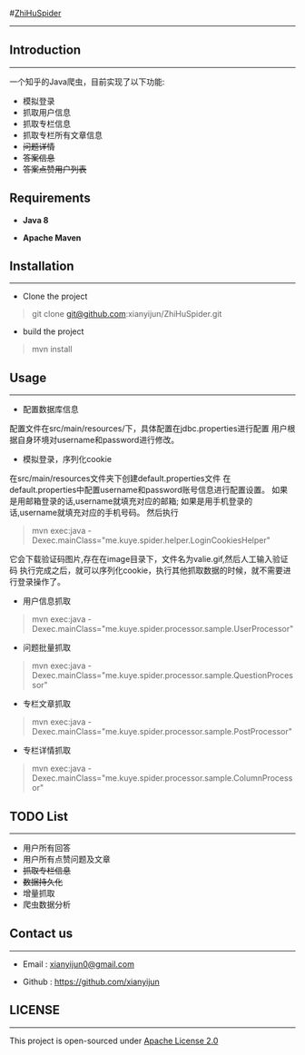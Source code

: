 #[ZhiHuSpider](https://github.com/xianyijun/ZhiHuSpider)


- - -

## Introduction
- - -

一个知乎的Java爬虫，目前实现了以下功能:
-	模拟登录
-	抓取用户信息
- 	抓取专栏信息
-	抓取专栏所有文章信息
-	~~问题详情~~
-	~~答案信息~~
-	~~答案点赞用户列表~~

## Requirements

- **Java 8**

- **Apache Maven**

## Installation

- - -

- Clone the project

>  git clone git@github.com:xianyijun/ZhiHuSpider.git

- build the project

> mvn install 

## Usage


- - -
- 配置数据库信息

配置文件在src/main/resources/下，具体配置在jdbc.properties进行配置
用户根据自身环境对username和password进行修改。

- 模拟登录，序列化cookie

在src/main/resources文件夹下创建default.properties文件
在default.properties中配置username和password账号信息进行配置设置。
如果是用邮箱登录的话,username就填充对应的邮箱;
如果是用手机登录的话,username就填充对应的手机号码。
然后执行

>	mvn exec:java -Dexec.mainClass="me.kuye.spider.helper.LoginCookiesHelper"

它会下载验证码图片,存在在image目录下，文件名为valie.gif,然后人工输入验证码
执行完成之后，就可以序列化cookie，执行其他抓取数据的时候，就不需要进行登录操作了。

- 用户信息抓取

>	mvn exec:java -Dexec.mainClass="me.kuye.spider.processor.sample.UserProcessor"

- 问题批量抓取

>	mvn exec:java -Dexec.mainClass="me.kuye.spider.processor.sample.QuestionProcessor"

- 专栏文章抓取

>	mvn exec:java -Dexec.mainClass="me.kuye.spider.processor.sample.PostProcessor"

- 专栏详情抓取

> mvn exec:java -Dexec.mainClass="me.kuye.spider.processor.sample.ColumnProcessor"

## TODO List

- - -


- 用户所有回答
- 用户所有点赞问题及文章
- ~~抓取专栏信息~~
- ~~数据持久化~~
- 增量抓取
- 爬虫数据分析

## Contact us 

- - -

- Email : xianyijun0@gmail.com

- Github : https://github.com/xianyijun

## LICENSE


- - -

This project is open-sourced under [Apache License 2.0](http://www.apache.org/licenses/LICENSE-2.0)

